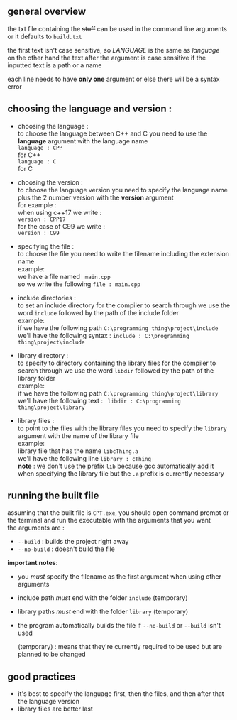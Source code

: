 ## general overview
the txt file containing the ~~stuff~~ can be used in the command line arguments or it defaults to `build.txt`

the first text isn't case sensitive, so *LANGUAGE* is the same as *language*<br>
on the other hand the text after the argument is case sensitive if the inputted text is a path or a name

each line needs to have **only one** argument or else there will be a syntax error

## choosing the language and version :
- choosing the language :<br>
    to choose the language between C++ and C you need to use the **language** argument with the language name<br>
    ``` language : CPP ```<br>
    for C++ <br>
    ``` language : C ```<br>
    for C

- choosing the version :<br>
    to choose the language version you need to specify the language name plus the 2 number version with the **version** argument<br>
    for example :<br>
    when using c++17 we write :<br>
    ``` version : CPP17 ```<br>
    for the case of C99 we write :<br>
    ``` version : C99 ```<br>

- specifying the file :<br>
    to choose the file you need to write the filename including the extension name<br>
    example:<br>
    we have a file named ` main.cpp`<br>
    so we write the following ``` file : main.cpp ```

- include directories :<br>
    to set an include directory for the compiler to search through we use the word `include` followed by the path of the include folder <br>
    example:<br>
    if we have the following path `C:\programming thing\project\include` <br>
    we'll have the following syntax : ```include : C:\programming thing\project\include```

- library directory :<br>
    to specify to directory containing the library files for the compiler to search through we use the word `libdir` followed by the path of the library folder <br>
    example:<br>
    if we have the following path ```C:\programming thing\project\library``` <br>
    we'll have the following text : ``` libdir : C:\programming thing\project\library```


- library files :<br>
    to point to the files with the library files you need to specify the `library` argument with the name of the library file<br>
    example:<br>
    library file that has the name `libcThing.a` <br>
    we'll have the following line `library : cThing` <br>
    **note** : we don't use the prefix `lib` because gcc automatically add it when specifying the library file but the `.a` prefix is currently necessary

## running the built file
assuming that the built file is `CPT.exe`, you should open command prompt or the terminal and run the executable with the arguments that you want<br>
the arguments are :<br>
- `--build` : builds the project right away
- `--no-build` : doesn't build the file
  
**important notes**:<br>
- you *must* specify the filename as the first argument when using other arguments
- include path *must* end with the folder `include` (temporary)
- library paths *must* end with the folder `library` (temporary)
- the program automatically builds the file if `--no-build` or `--build` isn't used
  
  (temporary) : means that they're currently required to be used but are planned to be changed

## good practices
- it's best to specify the language first, then the files, and then after that the language version
- library files are better last